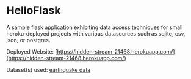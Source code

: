 # HelloFlask

A sample flask application exhibiting data access techniques for small heroku-deployed projects with various datasources such as sqlite, csv, json, or postgres.

Deployed Website:
[https://hidden-stream-21468.herokuapp.com/](https://hidden-stream-21468.herokuapp.com/)

Dataset(s) used:
[earthquake data](https://www.kaggle.com/usgs/earthquake-database)

